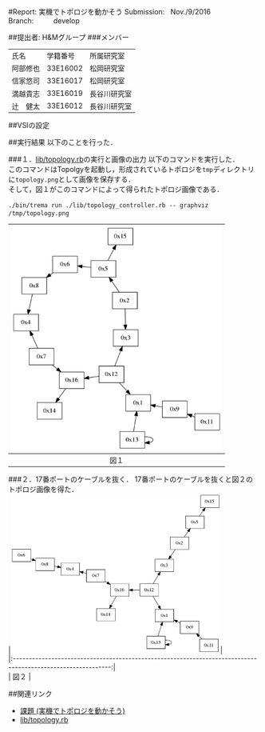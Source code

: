 #Report: 実機でトポロジを動かそう
Submission: &nbsp; Nov./9/2016<br>
Branch: &nbsp;&nbsp;&nbsp;&nbsp;&nbsp;&nbsp;&nbsp;&nbsp; develop<br>






##提出者: H&Mグループ
###メンバー
<table>
  <tr>
    <td>氏名</td>
    <td>学籍番号</td>
    <td>所属研究室</td>
  </tr>
  <tr>
    <td>阿部修也</td>
    <td>33E16002</td>
    <td>松岡研究室</td>
  </tr>
  <tr>
    <td>信家悠司</td>
    <td>33E16017</td>
    <td>松岡研究室</td>
  </tr>
  <tr>
    <td>満越貴志</td>
    <td>33E16019</td>
    <td>長谷川研究室</td>
  </tr>
  <tr>
    <td>辻　健太</td>
    <td>33E16012</td>
    <td>長谷川研究室</td>
  </tr>
</table>






##VSIの設定


##実行結果
以下のことを行った．<br>

###１．[lib/topology.rb](https://github.com/handai-trema/topology-handm/blob/develop/lib/topology.rb)の実行と画像の出力
以下のコマンドを実行した．<br>
このコマンドはTopolgyを起動し，形成されているトポロジを`tmp`ディレクトリに`topology.png`として画像を保存する．<br>
そして，図１がこのコマンドによって得られたトポロジ画像である．<br>
```
./bin/trema run ./lib/topology_controller.rb -- graphviz /tmp/topology.png
```
|<img src="https://github.com/handai-trema/topology-handm/blob/develop/img/topology_initial.png" width="420px">|  
|:------------------------------------------------------------------------------------------------------------:|  
|                                                      図１                                                     |  

###２．17番ポートのケーブルを抜く．
17番ポートのケーブルを抜くと図２のトポロジ画像を得た．<br>
|<img src="https://github.com/handai-trema/topology-handm/blob/develop/img/topology_pull_from17.png" width="420px">|  
|:------------------------------------------------------------------------------------------------------------:|  
|                                                      図２                                                     |  



##関連リンク
* [課題 (実機でトポロジを動かそう)](https://github.com/handai-trema/deck/blob/develop/week6/assignment1_topology.md#課題1-実機でトポロジを動かそう)
* [lib/topology.rb](https://github.com/handai-trema/topology-handm/blob/develop/lib/topology.rb)
